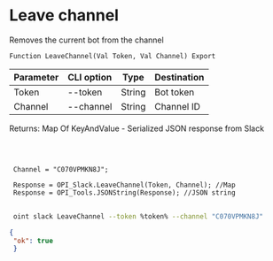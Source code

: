 ﻿---
sidebar_position: 10
---

# Leave channel
 Removes the current bot from the channel



`Function LeaveChannel(Val Token, Val Channel) Export`

 | Parameter | CLI option | Type | Destination |
 |-|-|-|-|
 | Token | --token | String | Bot token |
 | Channel | --channel | String | Channel ID |

 
 Returns: Map Of KeyAndValue - Serialized JSON response from Slack

<br/>




```bsl title="Code example"
 
 Channel = "C070VPMKN8J";
 
 Response = OPI_Slack.LeaveChannel(Token, Channel); //Map
 Response = OPI_Tools.JSONString(Response); //JSON string
```
	


```sh title="CLI command example"
 
 oint slack LeaveChannel --token %token% --channel "C070VPMKN8J"

```

```json title="Result"
{
 "ok": true
 }
```
